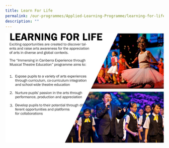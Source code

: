 ```yaml
---
title: Learn For Life
permalink: /our-programmes/Applied-Learning-Programme/learning-for-life/
description: ""
---
```



![](/images/Learning%20for%20Life.jpg)